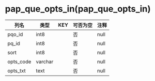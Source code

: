 # pap_que_opts_in(pap_que_opts_in)
| 列名   | 类型   | KEY  | 可否为空 | 注释   |
| ---- | ---- | ---- | ---- | ---- |
|pqo_id|int8||否|null|
|pq_id|int8||否|null|
|sort|int8||否|null|
|opts_code|varchar||否|null|
|opts_txt|text||否|null|
